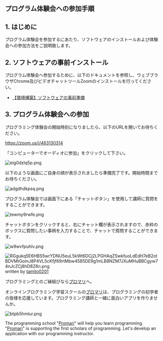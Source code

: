 ## プログラム体験会への参加手順

## 1. はじめに

プログラム体験会を参加するにあたり、ソフトウェアのインストールおよび体験会への参加方法をご説明致します。

## 2. ソフトウェアの事前インストール

プログラム体験会へ参加するために、以下のドキュメントを参照し、ウェブブラウザChrome及びビデオチャットツールZoomのインストールを行ってください。

- [【環境構築】ソフトウェアの事前準備](https://github.com/tamito0201/promari-public/blob/master/doc/00_Preparation/20190203%20-%20%E3%80%90%E6%89%8B%E9%A0%86%E6%9B%B8%E3%80%91ENV0000%20-%20%E3%82%BD%E3%83%95%E3%83%88%E3%82%A6%E3%82%A7%E3%82%A2%E3%81%AE%E4%BA%8B%E5%89%8D%E6%BA%96%E5%82%99.md)

## 3. プログラム体験会への参加

プログラミング体験会の開始時刻になりましたら、以下のURLを開いてお待ちください。

https://zoom.us/j/463130314

「コンピューターでオーディオに参加」をクリックして下さい。

![eig0dzlq5p.png](https://img.esteem.ws/eig0dzlq5p.png)

以下のような画面にご自身の顔が表示されましたら準備完了です。開始時間までお待ちください。

![adgdhdkpsq.png](https://img.esteem.ws/adgdhdkpsq.png)

プログラム体験会では画面下にある「チャットボタン」を使用して講師に質問をすることができます。

![tewmy9rwfe.png](https://img.esteem.ws/tewmy9rwfe.png)

チャットボタンをクリックすると、右にチャット欄が表示されますので、赤枠のボックスに質問したい事柄を入力することで、チャットで質問することができます。

![w9wvfpuhlv.png](https://img.esteem.ws/w9wvfpuhlv.png)

![RGgukq5E6HBS5wrYDNU5euL5kWt6DCj2LPGHAqZSwkfuoLdEdH7eB2otBDVMtGomJ8P4VL5cKfjf69rtMbw4585DE9g1mLB8NZM7JXuMHuBBCgyw74nJcZCj8hD8Z6n.png](https://ipfs.busy.org/ipfs/QmYQChjSnbGyuXBF36PYZ7dh59GzrVQguEZwoE9rnBJkaM)
written by [tamito0201](https://steemit.com/@tamito0201/)

プログラミングとのご縁結びなら[プロマリ](https://www.programming-mariage.jp/)へ。

オンラインプログラミング学習スクールの[プロマリ](https://www.programming-mariage.jp/)は、プログラミングの初学者の皆様を応援しています。プログラミング講師と一緒に面白いアプリを作りませんか。

![btpb5hmlur.png](https://img.esteem.ws/btpb5hmlur.png)

The programming school "[Promari](https://www.programming-mariage.jp/)" will help you learn programming. "[Promari](https://www.programming-mariage.jp/)" is supporting the first scholars of programming. Let's develop an application with our programming instructor.
